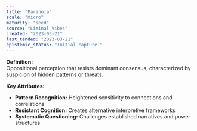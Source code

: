```yaml
---
title: "Paranoia"
scale: "micro"
maturity: "seed"
source: "Liminal Vibes"
created: "2023-03-21"
last_tended: "2023-03-21"
epistemic_status: "Initial capture."
---
```

**Definition:**  
Oppositional perception that resists dominant consensus, characterized by suspicion of hidden patterns or threats.

**Key Attributes:**  
- **Pattern Recognition:** Heightened sensitivity to connections and correlations  
- **Resistant Cognition:** Creates alternative interpretive frameworks  
- **Systematic Questioning:** Challenges established narratives and power structures
